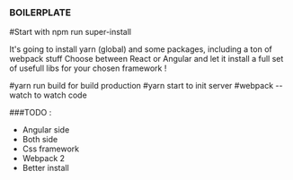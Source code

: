 ### BOILERPLATE

#Start with npm run super-install

It's going to install yarn (global) and some packages, including a ton of webpack stuff
Choose between React or Angular and let it install a full set of usefull libs for your chosen framework !

#yarn run build for build production
#yarn start to init server
#webpack --watch to watch code

###TODO :
- Angular side
- Both side
- Css framework
- Webpack 2
- Better install
